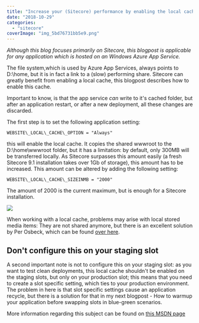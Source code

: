 ```yaml
---
title: "Increase your (Sitecore) performance by enabling the local cache on Azure App Services"
date: "2018-10-29"
categories: 
  - "sitecore"
coverImage: "img_5bd76731bb5e9.png"
---
```


_Although this blog focuses primarily on Sitecore, this blogpost is applicable for any application which is hosted on an Windows Azure App Service._

The file system,which is used by Azure App Services, always points to D:\\home, but it is in fact a link to a (slow) performing share. Sitecore can greatly benefit from enabling a local cache, this blogpost describes how to enable this cache.

Important to know, is that the app service _can_ write to it's cached folder, but after an application restart, or after a new deployment, all these changes are discarded.

The first step is to set the following application setting:

``` WEBSITE\_LOCAL\_CACHE\_OPTION = "Always" ```

this will enable the local cache. It copies the shared wwwroot to the D:\\home\\wwwroot folder, but it has a limitation: by default, only 300MB will be transferred locally. As Sitecore surpasses this amount easily (a fresh Sitecore 9.1 installation takes over 1Gb of storage), this amount has to be increased. This amount can be altered by adding the following setting:

``` WEBSITE\_LOCAL\_CACHE\_SIZEINMB = "2000" ```

The amount of 2000 is the current maximum, but is enough for a Sitecore installation.

![](images/img_5bd7675915aaa.png)

When working with a local cache, problems may arise with local stored media items: They are not shared anymore, but there is an excellent solution by Per Osbeck, which can be found [over here](https://medium.com/@osbeck.per/sitecore-azure-blob-cache-media-provider-45bd6aa533bf).

## Don't configure this on your staging slot

A second important note is not to configure this on your staging slot: as you want to test clean deployments, this local cache shouldn't be enabled on the staging slots, but only on your production slot; this means that you need to create a slot specific setting, which ties to your production environment. The problem in here is that slot specific settings cause an application recycle, but there is a solution for that in my next blogpost - How to warmup your application before swapping slots in blue-green scenarios.

More information regarding this subject can be found on [this MSDN page](https://docs.microsoft.com/nl-nl/azure/app-service/app-service-local-cache-overview)
